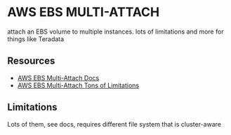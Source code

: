 # AWS EBS MULTI-ATTACH
attach an EBS volume to multiple instances.
lots of limitations and more for things like Teradata

## Resources

- [AWS EBS Multi-Attach Docs](https://docs.aws.amazon.com/AWSEC2/latest/UserGuide/ebs-volumes-multi.html)
- [AWS EBS Multi-Attach Tons of Limitations](https://docs.aws.amazon.com/AWSEC2/latest/UserGuide/ebs-volumes-multi.html#considerations)

## Limitations
Lots of them, see docs, requires different file system that is cluster-aware